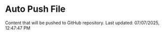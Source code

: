 # Auto Push File

Content that will be pushed to GitHub repository.
Last updated: 07/07/2025, 12:47:47 PM